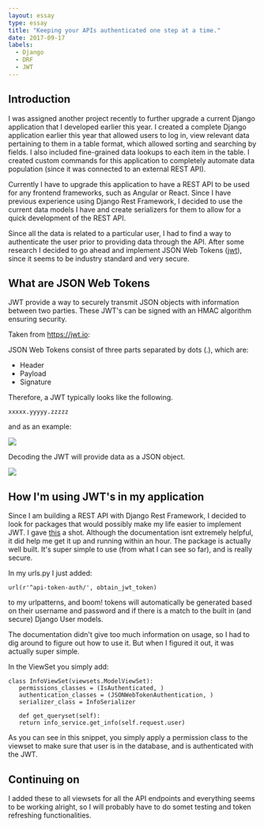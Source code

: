 ```yaml
---
layout: essay
type: essay
title: "Keeping your APIs authenticated one step at a time."
date: 2017-09-17
labels:
  - Django
  - DRF
  - JWT
---
```


## Introduction
I was assigned another project recently to further upgrade a current Django application that I developed earlier this year. I created a complete Django application earlier this year that allowed users to log in, view relevant data pertaining to them in a table format, which allowed sorting and searching by fields. I also included fine-grained data lookups to each item in the table. I created custom commands for this application to completely automate data population (since it was connected to an external REST API). 

Currently I have to upgrade this application to have a REST API to be used for any frontend frameworks, such as Angular or React. Since I have previous experience using Django Rest Framework, I decided to use the current data models I have and create serializers for them to allow for a quick development of the REST API. 

Since all the data is related to a particular user, I had to find a way to authenticate the user prior to providing data through the API. After some research I decided to go ahead and implement JSON Web Tokens ([jwt](https://jwt.io/)), since it seems to be industry standard and very secure. 

## What are JSON Web Tokens
JWT provide a way to securely transmit JSON objects with information between two parties. These JWT's can be signed with an HMAC algorithm ensuring security.

Taken from https://jwt.io:

JSON Web Tokens consist of three parts separated by dots (.), which are:

- Header
- Payload
- Signature

Therefore, a JWT typically looks like the following.

`xxxxx.yyyyy.zzzzz`

and as an example: 

<img class="ui right spaced image" src="https://cdn.auth0.com/content/jwt/encoded-jwt3.png">

Decoding the JWT will provide data as a JSON object.

<img class="ui right spaced image" src="https://cdn.auth0.com/blog/legacy-app-auth/legacy-app-auth-5.png">

## How I'm using JWT's in my application
Since I am building a REST API with Django Rest Framework, I decided to look for packages that would possibly make my life easier to implement JWT. I gave [this](https://github.com/GetBlimp/django-rest-framework-jwt) a shot. Although the documentation isnt extremely helpful, it did help me get it up and running within an hour. The package is actually well built. It's super simple to use (from what I can see so far), and is really secure. 

In my urls.py I just added:

`url(r'^api-token-auth/', obtain_jwt_token)`

to my urlpatterns, and boom! tokens will automatically be generated based on their username and password and if there is a match to the built in (and secure) Django User models. 

The documentation didn't give too much information on usage, so I had to dig around to figure out how to use it. But when I figured it out, it was actually super simple.

In the ViewSet you simply add:

```
class InfoViewSet(viewsets.ModelViewSet):
   permissions_classes = (IsAuthenticated, )
   authentication_classes = (JSONWebTokenAuthentication, )
   serializer_class = InfoSerializer

   def get_queryset(self):
   return info_service.get_info(self.request.user)
```

As you can see in this snippet, you simply apply a permission class to the viewset to make sure that user is in the database, and is authenticated with the JWT. 

## Continuing on
I added these to all viewsets for all the API endpoints and everything seems to be working alright, so I will probably have to do somet testing and token refreshing functionalities.










